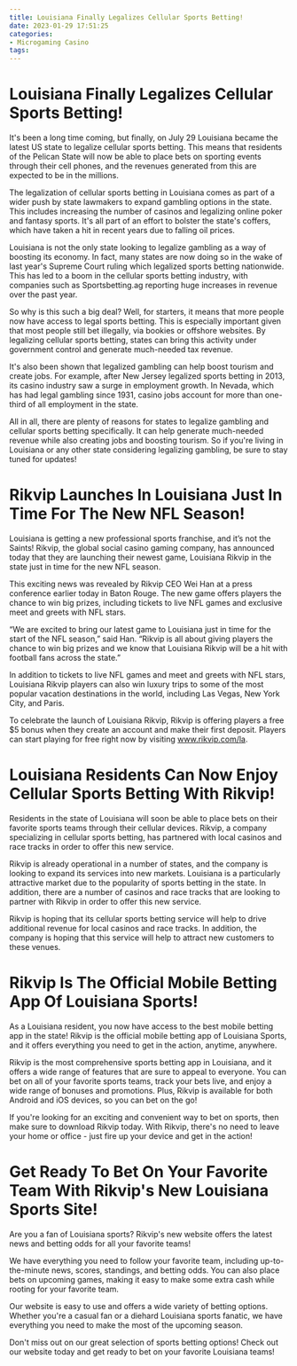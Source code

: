 ```yaml
---
title: Louisiana Finally Legalizes Cellular Sports Betting!
date: 2023-01-29 17:51:25
categories:
- Microgaming Casino
tags:
---
```



#  Louisiana Finally Legalizes Cellular Sports Betting!

It's been a long time coming, but finally, on July 29 Louisiana became the latest US state to legalize cellular sports betting. This means that residents of the Pelican State will now be able to place bets on sporting events through their cell phones, and the revenues generated from this are expected to be in the millions.

The legalization of cellular sports betting in Louisiana comes as part of a wider push by state lawmakers to expand gambling options in the state. This includes increasing the number of casinos and legalizing online poker and fantasy sports. It's all part of an effort to bolster the state's coffers, which have taken a hit in recent years due to falling oil prices.

Louisiana is not the only state looking to legalize gambling as a way of boosting its economy. In fact, many states are now doing so in the wake of last year's Supreme Court ruling which legalized sports betting nationwide. This has led to a boom in the cellular sports betting industry, with companies such as Sportsbetting.ag reporting huge increases in revenue over the past year.

So why is this such a big deal? Well, for starters, it means that more people now have access to legal sports betting. This is especially important given that most people still bet illegally, via bookies or offshore websites. By legalizing cellular sports betting, states can bring this activity under government control and generate much-needed tax revenue.

It's also been shown that legalized gambling can help boost tourism and create jobs. For example, after New Jersey legalized sports betting in 2013, its casino industry saw a surge in employment growth. In Nevada, which has had legal gambling since 1931, casino jobs account for more than one-third of all employment in the state.

All in all, there are plenty of reasons for states to legalize gambling and cellular sports betting specifically. It can help generate much-needed revenue while also creating jobs and boosting tourism. So if you're living in Louisiana or any other state considering legalizing gambling, be sure to stay tuned for updates!

#  Rikvip Launches In Louisiana Just In Time For The New NFL Season!

Louisiana is getting a new professional sports franchise, and it’s not the Saints! Rikvip, the global social casino gaming company, has announced today that they are launching their newest game, Louisiana Rikvip in the state just in time for the new NFL season.

This exciting news was revealed by Rikvip CEO Wei Han at a press conference earlier today in Baton Rouge. The new game offers players the chance to win big prizes, including tickets to live NFL games and exclusive meet and greets with NFL stars.

“We are excited to bring our latest game to Louisiana just in time for the start of the NFL season,” said Han. “Rikvip is all about giving players the chance to win big prizes and we know that Louisiana Rikvip will be a hit with football fans across the state.”

In addition to tickets to live NFL games and meet and greets with NFL stars, Louisiana Rikvip players can also win luxury trips to some of the most popular vacation destinations in the world, including Las Vegas, New York City, and Paris.

To celebrate the launch of Louisiana Rikvip, Rikvip is offering players a free $5 bonus when they create an account and make their first deposit. Players can start playing for free right now by visiting www.rikvip.com/la.

#  Louisiana Residents Can Now Enjoy Cellular Sports Betting With Rikvip!

Residents in the state of Louisiana will soon be able to place bets on their favorite sports teams through their cellular devices. Rikvip, a company specializing in cellular sports betting, has partnered with local casinos and race tracks in order to offer this new service.

Rikvip is already operational in a number of states, and the company is looking to expand its services into new markets. Louisiana is a particularly attractive market due to the popularity of sports betting in the state. In addition, there are a number of casinos and race tracks that are looking to partner with Rikvip in order to offer this new service.

Rikvip is hoping that its cellular sports betting service will help to drive additional revenue for local casinos and race tracks. In addition, the company is hoping that this service will help to attract new customers to these venues.

#  Rikvip Is The Official Mobile Betting App Of Louisiana Sports!

As a Louisiana resident, you now have access to the best mobile betting app in the state! Rikvip is the official mobile betting app of Louisiana Sports, and it offers everything you need to get in the action, anytime, anywhere.

Rikvip is the most comprehensive sports betting app in Louisiana, and it offers a wide range of features that are sure to appeal to everyone. You can bet on all of your favorite sports teams, track your bets live, and enjoy a wide range of bonuses and promotions. Plus, Rikvip is available for both Android and iOS devices, so you can bet on the go!

If you're looking for an exciting and convenient way to bet on sports, then make sure to download Rikvip today. With Rikvip, there's no need to leave your home or office - just fire up your device and get in the action!

#  Get Ready To Bet On Your Favorite Team With Rikvip's New Louisiana Sports Site!

Are you a fan of Louisiana sports? Rikvip's new website offers the latest news and betting odds for all your favorite teams!

We have everything you need to follow your favorite team, including up-to-the-minute news, scores, standings, and betting odds. You can also place bets on upcoming games, making it easy to make some extra cash while rooting for your favorite team.

Our website is easy to use and offers a wide variety of betting options. Whether you're a casual fan or a diehard Louisiana sports fanatic, we have everything you need to make the most of the upcoming season.

Don't miss out on our great selection of sports betting options! Check out our website today and get ready to bet on your favorite Louisiana teams!